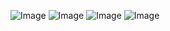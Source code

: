 ![Image](https://github.com/user-attachments/assets/d6e73c69-63a8-4ca7-9d22-1d8c4b41f452)
![Image](https://github.com/user-attachments/assets/bcfdf7ca-2154-48bd-ad3f-a0b6c7cbea97)
![Image](https://github.com/user-attachments/assets/f8bd0218-4336-4b83-942b-09826c4efe7e)
![Image](https://github.com/user-attachments/assets/3b627e14-ecec-4188-ad50-184eadf386aa)

